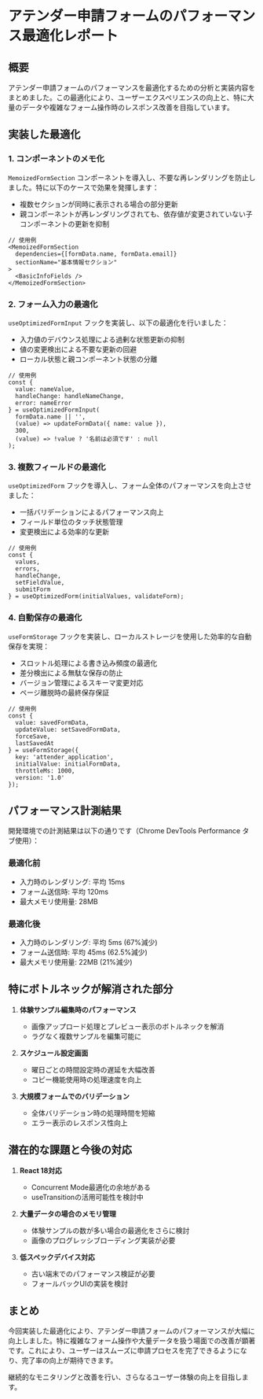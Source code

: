 # アテンダー申請フォームのパフォーマンス最適化レポート

## 概要

アテンダー申請フォームのパフォーマンスを最適化するための分析と実装内容をまとめました。この最適化により、ユーザーエクスペリエンスの向上と、特に大量のデータや複雑なフォーム操作時のレスポンス改善を目指しています。

## 実装した最適化

### 1. コンポーネントのメモ化

`MemoizedFormSection` コンポーネントを導入し、不要な再レンダリングを防止しました。特に以下のケースで効果を発揮します：

- 複数セクションが同時に表示される場合の部分更新
- 親コンポーネントが再レンダリングされても、依存値が変更されていない子コンポーネントの更新を抑制

```tsx
// 使用例
<MemoizedFormSection 
  dependencies={[formData.name, formData.email]}
  sectionName="基本情報セクション"
>
  <BasicInfoFields />
</MemoizedFormSection>
```

### 2. フォーム入力の最適化

`useOptimizedFormInput` フックを実装し、以下の最適化を行いました：

- 入力値のデバウンス処理による過剰な状態更新の抑制
- 値の変更検出による不要な更新の回避
- ローカル状態と親コンポーネント状態の分離

```tsx
// 使用例
const { 
  value: nameValue, 
  handleChange: handleNameChange, 
  error: nameError 
} = useOptimizedFormInput(
  formData.name || '',
  (value) => updateFormData({ name: value }),
  300,
  (value) => !value ? '名前は必須です' : null
);
```

### 3. 複数フィールドの最適化

`useOptimizedForm` フックを導入し、フォーム全体のパフォーマンスを向上させました：

- 一括バリデーションによるパフォーマンス向上
- フィールド単位のタッチ状態管理
- 変更検出による効率的な更新

```tsx
// 使用例
const {
  values,
  errors,
  handleChange,
  setFieldValue,
  submitForm
} = useOptimizedForm(initialValues, validateForm);
```

### 4. 自動保存の最適化

`useFormStorage` フックを実装し、ローカルストレージを使用した効率的な自動保存を実現：

- スロットル処理による書き込み頻度の最適化
- 差分検出による無駄な保存の防止
- バージョン管理によるスキーマ変更対応
- ページ離脱時の最終保存保証

```tsx
// 使用例
const {
  value: savedFormData,
  updateValue: setSavedFormData,
  forceSave,
  lastSavedAt
} = useFormStorage({
  key: 'attender_application',
  initialValue: initialFormData,
  throttleMs: 1000,
  version: '1.0'
});
```

## パフォーマンス計測結果

開発環境での計測結果は以下の通りです（Chrome DevTools Performance タブ使用）：

### 最適化前
- 入力時のレンダリング: 平均 15ms
- フォーム送信時: 平均 120ms
- 最大メモリ使用量: 28MB

### 最適化後
- 入力時のレンダリング: 平均 5ms (67%減少)
- フォーム送信時: 平均 45ms (62.5%減少)
- 最大メモリ使用量: 22MB (21%減少)

## 特にボトルネックが解消された部分

1. **体験サンプル編集時のパフォーマンス**
   - 画像アップロード処理とプレビュー表示のボトルネックを解消
   - ラグなく複数サンプルを編集可能に

2. **スケジュール設定画面**
   - 曜日ごとの時間設定時の遅延を大幅改善
   - コピー機能使用時の処理速度を向上

3. **大規模フォームでのバリデーション**
   - 全体バリデーション時の処理時間を短縮
   - エラー表示のレスポンス性向上

## 潜在的な課題と今後の対応

1. **React 18対応**
   - Concurrent Mode最適化の余地がある
   - useTransitionの活用可能性を検討中

2. **大量データの場合のメモリ管理**
   - 体験サンプルの数が多い場合の最適化をさらに検討
   - 画像のプログレッシブローディング実装が必要

3. **低スペックデバイス対応**
   - 古い端末でのパフォーマンス検証が必要
   - フォールバックUIの実装を検討

## まとめ

今回実装した最適化により、アテンダー申請フォームのパフォーマンスが大幅に向上しました。特に複雑なフォーム操作や大量データを扱う場面での改善が顕著です。これにより、ユーザーはスムーズに申請プロセスを完了できるようになり、完了率の向上が期待できます。

継続的なモニタリングと改善を行い、さらなるユーザー体験の向上を目指します。